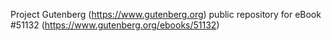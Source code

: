 Project Gutenberg (https://www.gutenberg.org) public repository for
eBook #51132 (https://www.gutenberg.org/ebooks/51132)
